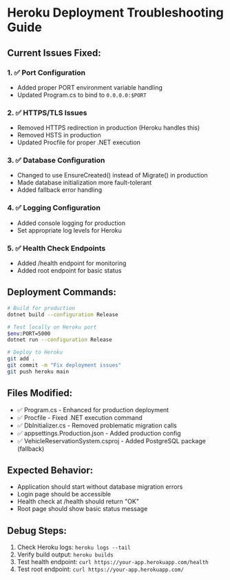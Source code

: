 # Heroku Deployment Troubleshooting Guide

## Current Issues Fixed:

### 1. ✅ Port Configuration
- Added proper PORT environment variable handling
- Updated Program.cs to bind to `0.0.0.0:$PORT`

### 2. ✅ HTTPS/TLS Issues  
- Removed HTTPS redirection in production (Heroku handles this)
- Removed HSTS in production
- Updated Procfile for proper .NET execution

### 3. ✅ Database Configuration
- Changed to use EnsureCreated() instead of Migrate() in production
- Made database initialization more fault-tolerant
- Added fallback error handling

### 4. ✅ Logging Configuration
- Added console logging for production
- Set appropriate log levels for Heroku

### 5. ✅ Health Check Endpoints
- Added /health endpoint for monitoring
- Added root endpoint for basic status

## Deployment Commands:

```bash
# Build for production
dotnet build --configuration Release

# Test locally on Heroku port
$env:PORT=5000
dotnet run --configuration Release

# Deploy to Heroku
git add .
git commit -m "Fix deployment issues"
git push heroku main
```

## Files Modified:
- ✅ Program.cs - Enhanced for production deployment
- ✅ Procfile - Fixed .NET execution command  
- ✅ DbInitializer.cs - Removed problematic migration calls
- ✅ appsettings.Production.json - Added production config
- ✅ VehicleReservationSystem.csproj - Added PostgreSQL package (fallback)

## Expected Behavior:
- Application should start without database migration errors
- Login page should be accessible
- Health check at /health should return "OK"
- Root page should show basic status message

## Debug Steps:
1. Check Heroku logs: `heroku logs --tail`
2. Verify build output: `heroku builds`
3. Test health endpoint: `curl https://your-app.herokuapp.com/health`
4. Test root endpoint: `curl https://your-app.herokuapp.com/`
